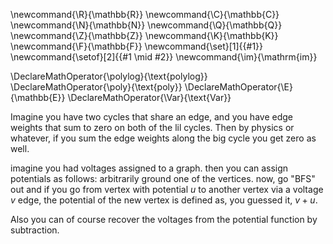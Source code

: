\newcommand{\R}{\mathbb{R}}
\newcommand{\C}{\mathbb{C}}
\newcommand{\N}{\mathbb{N}}
\newcommand{\Q}{\mathbb{Q}}
\newcommand{\Z}{\mathbb{Z}}
\newcommand{\K}{\mathbb{K}}
\newcommand{\F}{\mathbb{F}}
\newcommand{\set}[1]{\{#1\}}
\newcommand{\setof}[2]{\{#1 \mid #2\}}
\newcommand{\im}{\mathrm{im}}

\DeclareMathOperator{\polylog}{\text{polylog}}
\DeclareMathOperator{\poly}{\text{poly}}
\DeclareMathOperator{\E}{\mathbb{E}}
\DeclareMathOperator{\Var}{\text{Var}}


Imagine you have two cycles that share an edge, and you have edge
weights that sum to zero on both of the lil cycles. 
Then by physics or whatever, if you sum the edge weights along
the big cycle you get zero as well.

imagine you had voltages assigned to a graph. 
then you can assign potentials as follows:
arbitrarily ground one of the vertices.
now, go "BFS" out and if you go from vertex with potential $u$ to
another vertex via a voltage $v$ edge, the potential of the new
vertex is defined as, you guessed it, $v+u$.

Also you can of course recover the voltages from the potential
function by subtraction.

